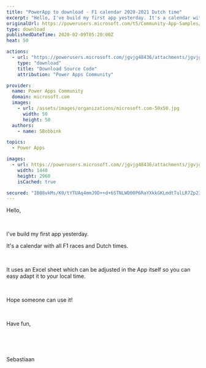 ```yaml
---
title: "PowerApp to download - F1 calendar 2020-2021 Dutch time"
excerpt: "Hello, I've build my first app yesterday. It's a calendar with all F1 races and Dutch times. It uses an Excel sheet which can be adjusted in the App"
originalUrl: https://powerusers.microsoft.com/t5/Community-App-Samples/PowerApp-to-download-F1-calendar-2020-2021-Dutch-time/td-p/465036
type: download
publishedDateTime: 2020-02-09T05:20:00Z
heat: 50

actions:
  - url: "https://powerusers.microsoft.com/jgvjg48436/attachments/jgvjg48436/AppFeedbackGallery/424/2/N3a43c5b5-e5a3-4e0e-9007-9aea6fc73c30-document.msapp"
    type: "download"
    title: "Download Source Code"
    attribution: "Power Apps Community"

provider:
  name: Power Apps Community
  domain: microsoft.com
  images:
    - url: /assets/images/organizations/microsoft.com-50x50.jpg
      width: 50
      height: 50
  authors:
    - name: SBobbink

topics:
  - Power Apps

images:
  - url: https://powerusers.microsoft.com//jgvjg48436/attachments/jgvjg48436/AppFeedbackGallery/424/3/Screenshot_20200209-144204_Power%20Apps.jpg
    width: 1440
    height: 2960
    isCached: true

secured: "IB08vkMs/K0/tYTUAq4mmJ9D++d+6STNLWD00P6RaYXkkGKLmdtTulLR7Zp23rnQVWHeuSBOMOKr1EOfgkGLLs0uZL92CkQYnukhGwlwaoncEJFXWgcREVp8kqVw4LSMmpwGRhw0SyQYhunIr33uDVbZkk62cCtw0TivyodIod8yPqd4T1Z/DGrxO4leETaOPmD2L17jHQRL3TYx17vKRSw+iJVYHdcI8aYzxWad7EbKSMlhBAuf8kiCi7SubOBVuU0rj7dLuucXF6ae7ELBl4P9Xv4xcsyWIErsSBPCgvFvSdv6o3xUvtQZjc2NybmsV2VhmVnTwRVa7buTnB/oREUWcl252Lr+29rJFZxtawzjshLCdLg5P2Kv8rn3vGAU8SOboXHgl1OiVZIBxTqKZw==;cknV+Y+Lxrlq8U1z3g0a4A=="
---
```

<p>Hello,</p><p>&nbsp;</p><p>I've build my first app yesterday.</p><p>It's a calendar with all F1 races and Dutch times.</p><p>&nbsp;</p><p>It uses an Excel sheet which can be adjusted in the App itself so you can easy adapt it to your local time.</p><p>&nbsp;</p><p>Hope someone can use it!</p><p>&nbsp;</p><p>Have fun,</p><p>&nbsp;</p><p>&nbsp;</p><p>Sebastiaan</p><p>&nbsp;</p>

